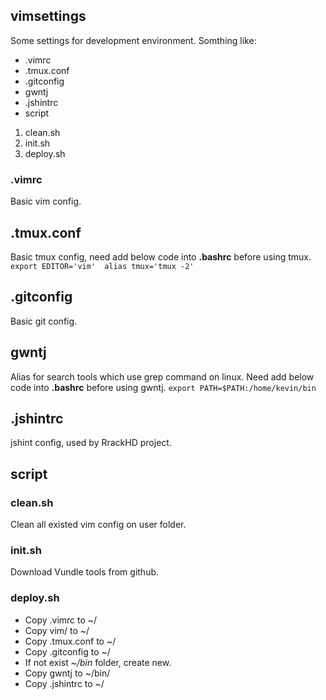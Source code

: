 ## vimsettings
Some settings for development environment.
Somthing like:
* .vimrc
* .tmux.conf
* .gitconfig
* gwntj
* .jshintrc
* script
 1. clean.sh
 2. init.sh
 3. deploy.sh

### .vimrc
Basic vim config.

## .tmux.conf
Basic tmux config, need add below code into **.bashrc** before using tmux.
` 
export EDITOR='vim' 
alias tmux='tmux -2'
`

## .gitconfig
Basic git config.

## gwntj
Alias for search tools which use grep command on linux. Need add below code into **.bashrc** before using gwntj.
`
export PATH=$PATH:/home/kevin/bin
`

## .jshintrc
jshint config, used by RrackHD project.

## script
### clean.sh
Clean all existed vim config on user folder.

### init.sh
Download Vundle tools from github.

### deploy.sh
 * Copy .vimrc to ~/
 * Copy vim/ to ~/
 * Copy .tmux.conf to ~/
 * Copy .gitconfig to ~/
 * If not exist *~/bin* folder, create new.
 * Copy gwntj to ~/bin/
 * Copy .jshintrc to ~/

